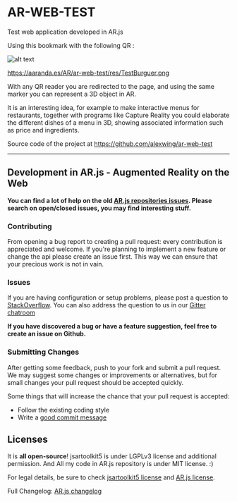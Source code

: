 
# AR-WEB-TEST 

Test web application developed in AR.js

Using this bookmark with the following QR :

![alt text](https://aaranda.es/AR/ar-web-test/res/TestBurguer.png)

https://aaranda.es/AR/ar-web-test/res/TestBurguer.png

With any QR reader you are redirected to the page, and using the same marker you can represent a 3D object in AR.

It is an interesting idea, for example to make interactive menus for restaurants, together with programs like Capture Reality you could elaborate the different dishes of a menu in 3D, showing associated information such as price and ingredients.

Source code of the project at https://github.com/alexwing/ar-web-test


---
## Development in  AR.js - Augmented Reality on the Web

**You can find a lot of help on the old [AR.js repositories issues](https://github.com/jeromeetienne/AR.js/issues). Please search on open/closed issues, you may find interesting stuff.**

### Contributing

From opening a bug report to creating a pull request: every contribution is
appreciated and welcome. If you're planning to implement a new feature or change
the api please create an issue first. This way we can ensure that your precious
work is not in vain.

### Issues

If you are having configuration or setup problems, please post
a question to [StackOverflow](https://stackoverflow.com/search?q=ar.js).
You can also address the question to us in our [Gitter chatroom](https://gitter.im/AR-js/Lobby)

**If you have discovered a bug or have a feature suggestion, feel free to create an issue on Github.**

### Submitting Changes

After getting some feedback, push to your fork and submit a pull request. We
may suggest some changes or improvements or alternatives, but for small changes
your pull request should be accepted quickly.

Some things that will increase the chance that your pull request is accepted:

* Follow the existing coding style
* Write a [good commit message](http://tbaggery.com/2008/04/19/a-note-about-git-commit-messages.html)

## Licenses

It is **all open-source**! jsartoolkit5 is under LGPLv3 license and additional permission.
And All my code in AR.js repository is under MIT license. :)

For legal details, be sure to check [jsartoolkit5 license](https://github.com/artoolkitx/jsartoolkit5/blob/master/LICENSE.txt)
and [AR.js license](https://github.com/AR-js-org/AR.js/blob/master/LICENSE).

Full Changelog: [AR.js changelog](https://github.com/AR-js-org/AR.js/blob/master/CHANGELOG.md)

